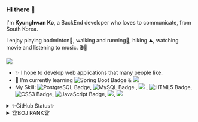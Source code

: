 ### Hi there 👋

I'm **Kyunghwan Ko**, a BackEnd developer who loves to communicate, from South Korea.

I enjoy playing badminton🏸, walking and running🏃, hiking ⛰️, watching movie and listening to music. 🎬🎵

<a href="https://velog.io/@kyunghwan1207"><img src="https://img.shields.io/badge/Tech%20Blog-11B48A?style=flat-square&logo=Vimeo&logoColor=white"/></a>

+ ✨ I hope to develop web applications that many people like. 
+ 🌱 I'm currently learning ![Spring Boot Badge](https://img.shields.io/badge/Spring_Boot-yellowgreen?style=flat-square&logo=springboot) & ![](https://camo.githubusercontent.com/f327d71e799e406fe3e3a9d4ad1873e713a4a0cdadcaaf20f546f2745c3e975b/68747470733a2f2f696d672e736869656c64732e696f2f62616467652f2d6a6176612d3366343434313f7374796c653d706c6173746963266c6f676f3d6a617661) 
+ My Skill: ![PostgreSQL Badge](https://img.shields.io/badge/PostgreSQL-9cf?style=flat-square&logo=postgresql), ![MySQL Badge](https://img.shields.io/badge/MySQL-9cf?style=flat-square&logo=mysql)
, ![](https://camo.githubusercontent.com/be7e031ad3e9583082c92bf654cbb7a80dd0a41d3318ef04048800115bdf04e0/68747470733a2f2f696d672e736869656c64732e696f2f62616467652f2d507974686f6e2d3866636664313f7374796c653d706c6173746963266c6f676f3d507974686f6e)
, ![HTML5 Badge](https://img.shields.io/badge/HTML5-important?style=flat-square&logo=html5), ![CSS3 Badge](https://img.shields.io/badge/CSS3-1572B6?style=flat-square&logo=css3), ![JavaScript Badge](https://img.shields.io/badge/JavaScript-yellow?style=flat-square&logo=javascript), ![](https://camo.githubusercontent.com/ef8e66167a75bde2cd8212d194ee612fd443bb831c5257591c081df4e9d8759e/68747470733a2f2f696d672e736869656c64732e696f2f62616467652f2d4769742d626c61636b3f7374796c653d706c6173746963266c6f676f3d676974), ![](https://camo.githubusercontent.com/69b47690e0367186ca3daae37582f1bfe5e61020c5ede6f0f44ef609a1be75c6/68747470733a2f2f696d672e736869656c64732e696f2f62616467652f2d446a616e676f2d3039324532303f7374796c653d706c6173746963266c6f676f3d446a616e676f)

<details>
<summary>✨GitHub Status✨</summary>

![Anurag's GitHub stats](https://github-readme-stats.vercel.app/api?username=kyunghwan1207&theme=great-gatsby&show_icons=true)

</details>

<details>
<summary>🏆BOJ RANK🏆</summary>

[![Solved.ac
프로필](http://mazassumnida.wtf/api/v2/generate_badge?boj=kkh1207)](https://solved.ac/kkh1207)

</details>
